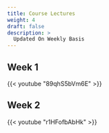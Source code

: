 ```yaml
---
title: Course Lectures
weight: 4
draft: false
description: >
  Updated On Weekly Basis
---
```


## Week 1


{{< youtube "89qhS5bVm6E" >}}


## Week 2

{{< youtube "r1HFofbAbHk" >}}

